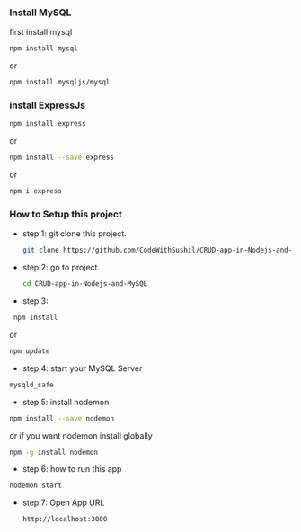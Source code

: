 ### Install MySQL
first install mysql
```bash
npm install mysql
```
or
```bash
npm install mysqljs/mysql
```

### install ExpressJs
```bash
npm install express
```
 or
```bash
npm install --save express
```
or 
```bash
npm i express
```


### How to Setup this project
* step 1: git clone this project.
  ```bash
  git clone https://github.com/CodeWithSushil/CRUD-app-in-Nodejs-and-MySQL.git
  ```
* step 2: go to project.
  ```bash
  cd CRUD-app-in-Nodejs-and-MySQL
  ```
* step 3:
 ```bash
  npm install
```
or
```bash
npm update
```
* step 4: start your MySQL Server
```bash
mysqld_safe
```
* step 5: install nodemon
```bash
npm install --save nodemon
```
or
if you want nodemon install globally
```bash
npm -g install nodemon
```
* step 6: how to run this app
```bash
nodemon start
```
* step 7: Open App URL
  ```bash
  http://localhost:3000
  ```
